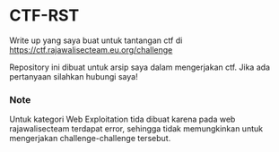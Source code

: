 # CTF-RST

Write up yang saya buat untuk tantangan ctf di https://ctf.rajawalisecteam.eu.org/challenge

Repository ini dibuat untuk arsip saya dalam mengerjakan ctf. Jika ada pertanyaan silahkan hubungi saya!

### Note

Untuk kategori Web Exploitation tida dibuat karena pada web rajawalisecteam terdapat error, sehingga tidak memungkinkan untuk mengerjakan challenge-challenge tersebut.
